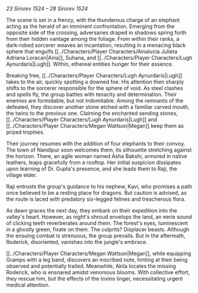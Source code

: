 *23 Sirorev 1524 – 28 Sirorev 1524*

The scene is set in a frenzy, with the thunderous charge of an elephant acting as the herald of an imminent confrontation. Emerging from the opposite side of the crossing, adversaries draped in shadows spring forth from their hidden vantage among the foliage. From within their ranks, a dark-robed sorcerer weaves an incantation, resulting in a menacing black sphere that engulfs [[../Characters/Player Characters/Ainalucia Julieta Adriana Loracan|Aina]], Suhana, and [[../Characters/Player Characters/Lugh Aynurdaris|Lugh]]. Within, ethereal entities hunger for their essence.

Breaking free, [[../Characters/Player Characters/Lugh Aynurdaris|Lugh]] takes to the air, quickly spotting a downed foe. His attention then sharply shifts to the sorcerer responsible for the sphere of void. As steel clashes and spells fly, the group battles with tenacity and determination. Their enemies are formidable, but not indomitable. Among the remnants of the defeated, they discover another stone etched with a familiar carved mouth, the twins to the previous one. Claiming the enchanted sending stones, [[../Characters/Player Characters/Lugh Aynurdaris|Lugh]] and [[../Characters/Player Characters/Megan Wattson|Megan]] keep them as prized trophies.

Their journey resumes with the addition of four elephants to their convoy. The town of Nandipur soon welcomes them, its silhouette stretching against the horizon. There, an agile woman named Asha Bakshi, armored in native leathers, leaps gracefully from a rooftop. Her initial suspicion dissipates upon learning of Dr. Gupta's presence, and she leads them to Raji, the village elder.

Raji entrusts the group's guidance to his nephew, Kavi, who promises a path once believed to be a resting place for dragons. But caution is advised, as the route is laced with predatory six-legged felines and treacherous flora.

As dawn graces the next day, they embark on their expedition into the valley's heart. However, as night's shroud envelops the land, an eerie sound of clicking teeth reverberates around them. The forest's eyes, luminescent in a ghostly green, fixate on them. The culprits? Displacer beasts. Although the ensuing combat is strenuous, the group prevails. But in the aftermath, Roderick, disoriented, vanishes into the jungle's embrace.

[[../Characters/Player Characters/Megan Wattson|Megan]], while equipping Gramps with a leg band, discovers an inscribed note, hinting at their being observed and potentially trailed. Meanwhile, Akila locates the missing Roderick, who is ensnared amidst venomous blooms. With collective effort, they rescue him, but the effects of the toxins linger, necessitating urgent medical attention.